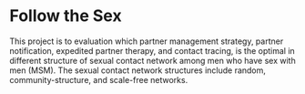 # Follow the Sex

This project is to evaluation which partner management strategy, partner notification, expedited partner therapy, and contact tracing, is the optimal in different structure of sexual contact network among men who have sex with men (MSM). The sexual contact network structures include random, community-structure, and scale-free networks. 